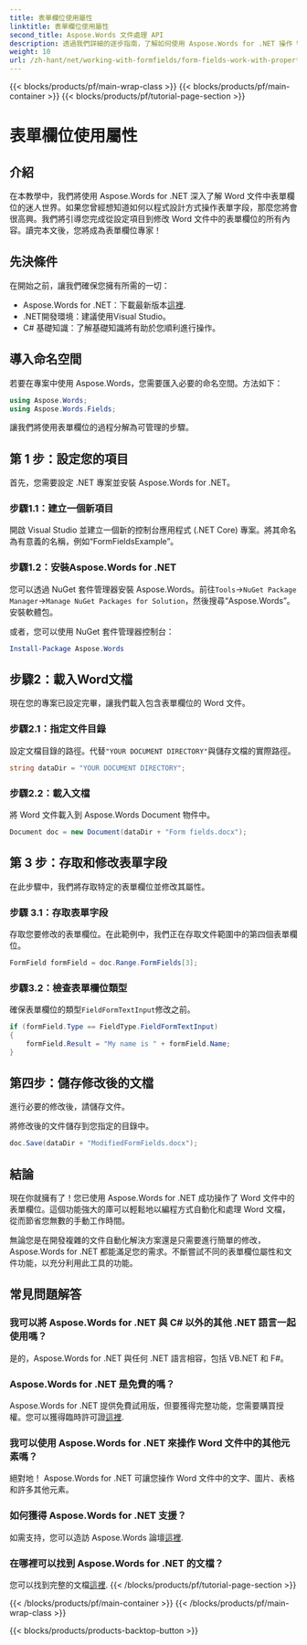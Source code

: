 ```yaml
---
title: 表單欄位使用屬性
linktitle: 表單欄位使用屬性
second_title: Aspose.Words 文件處理 API
description: 透過我們詳細的逐步指南，了解如何使用 Aspose.Words for .NET 操作 Word 文件中的表單欄位。
weight: 10
url: /zh-hant/net/working-with-formfields/form-fields-work-with-properties/
---
```


{{< blocks/products/pf/main-wrap-class >}}
{{< blocks/products/pf/main-container >}}
{{< blocks/products/pf/tutorial-page-section >}}

# 表單欄位使用屬性

## 介紹

在本教學中，我們將使用 Aspose.Words for .NET 深入了解 Word 文件中表單欄位的迷人世界。如果您曾經想知道如何以程式設計方式操作表單字段，那麼您將會很高興。我們將引導您完成從設定項目到修改 Word 文件中的表單欄位的所有內容。讀完本文後，您將成為表單欄位專家！

## 先決條件

在開始之前，讓我們確保您擁有所需的一切：
-  Aspose.Words for .NET：下載最新版本[這裡](https://releases.aspose.com/words/net/).
- .NET開發環境：建議使用Visual Studio。
- C# 基礎知識：了解基礎知識將有助於您順利進行操作。

## 導入命名空間

若要在專案中使用 Aspose.Words，您需要匯入必要的命名空間。方法如下：

```csharp
using Aspose.Words;
using Aspose.Words.Fields;
```

讓我們將使用表單欄位的過程分解為可管理的步驟。

## 第 1 步：設定您的項目

首先，您需要設定 .NET 專案並安裝 Aspose.Words for .NET。

### 步驟1.1：建立一個新項目

開啟 Visual Studio 並建立一個新的控制台應用程式 (.NET Core) 專案。將其命名為有意義的名稱，例如“FormFieldsExample”。

### 步驟1.2：安裝Aspose.Words for .NET

您可以透過 NuGet 套件管理器安裝 Aspose.Words。前往`Tools`->`NuGet Package Manager`->`Manage NuGet Packages for Solution`，然後搜尋“Aspose.Words”。安裝軟體包。

或者，您可以使用 NuGet 套件管理器控制台：

```powershell
Install-Package Aspose.Words
```

## 步驟2：載入Word文檔

現在您的專案已設定完畢，讓我們載入包含表單欄位的 Word 文件。

### 步驟2.1：指定文件目錄

設定文檔目錄的路徑。代替`"YOUR DOCUMENT DIRECTORY"`與儲存文檔的實際路徑。

```csharp
string dataDir = "YOUR DOCUMENT DIRECTORY";
```

### 步驟2.2：載入文檔

將 Word 文件載入到 Aspose.Words Document 物件中。

```csharp
Document doc = new Document(dataDir + "Form fields.docx");
```

## 第 3 步：存取和修改表單字段

在此步驟中，我們將存取特定的表單欄位並修改其屬性。

### 步驟 3.1：存取表單字段

存取您要修改的表單欄位。在此範例中，我們正在存取文件範圍中的第四個表單欄位。

```csharp
FormField formField = doc.Range.FormFields[3];
```

### 步驟3.2：檢查表單欄位類型

確保表單欄位的類型`FieldFormTextInput`修改之前。

```csharp
if (formField.Type == FieldType.FieldFormTextInput)
{
    formField.Result = "My name is " + formField.Name;
}
```

## 第四步：儲存修改後的文檔

進行必要的修改後，請儲存文件。

將修改後的文件儲存到您指定的目錄中。

```csharp
doc.Save(dataDir + "ModifiedFormFields.docx");
```

## 結論

現在你就擁有了！您已使用 Aspose.Words for .NET 成功操作了 Word 文件中的表單欄位。這個功能強大的庫可以輕鬆地以編程方式自動化和處理 Word 文檔，從而節省您無數的手動工作時間。

無論您是在開發複雜的文件自動化解決方案還是只需要進行簡單的修改，Aspose.Words for .NET 都能滿足您的需求。不斷嘗試不同的表單欄位屬性和文件功能，以充分利用此工具的功能。

## 常見問題解答

### 我可以將 Aspose.Words for .NET 與 C# 以外的其他 .NET 語言一起使用嗎？
是的，Aspose.Words for .NET 與任何 .NET 語言相容，包括 VB.NET 和 F#。

### Aspose.Words for .NET 是免費的嗎？
Aspose.Words for .NET 提供免費試用版，但要獲得完整功能，您需要購買授權。您可以獲得臨時許可證[這裡](https://purchase.aspose.com/temporary-license/).

### 我可以使用 Aspose.Words for .NET 來操作 Word 文件中的其他元素嗎？
絕對地！ Aspose.Words for .NET 可讓您操作 Word 文件中的文字、圖片、表格和許多其他元素。

### 如何獲得 Aspose.Words for .NET 支援？
如需支持，您可以造訪 Aspose.Words 論壇[這裡](https://forum.aspose.com/c/words/8).

### 在哪裡可以找到 Aspose.Words for .NET 的文檔？
您可以找到完整的文檔[這裡](https://reference.aspose.com/words/net/).
{{< /blocks/products/pf/tutorial-page-section >}}

{{< /blocks/products/pf/main-container >}}
{{< /blocks/products/pf/main-wrap-class >}}

{{< blocks/products/products-backtop-button >}}

